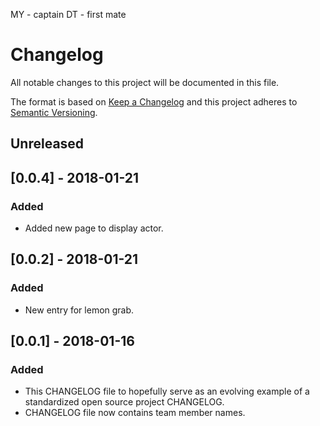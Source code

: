 MY - captain
DT - first mate

# Changelog
All notable changes to this project will be documented in this file.

The format is based on [Keep a Changelog](http://keepachangelog.com/en/1.0.0/)
and this project adheres to [Semantic Versioning](http://semver.org/spec/v2.0.0.html).

## Unreleased

## [0.0.4] - 2018-01-21
### Added
 - Added new page to display actor.

## [0.0.2] - 2018-01-21
### Added
 - New entry for lemon grab.

## [0.0.1] - 2018-01-16
### Added
- This CHANGELOG file to hopefully serve as an evolving example of a
  standardized open source project CHANGELOG.
- CHANGELOG file now contains team member names.